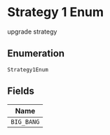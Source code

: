 
# Strategy 1 Enum

upgrade strategy

## Enumeration

`Strategy1Enum`

## Fields

| Name |
|  --- |
| `BIG_BANG` |

